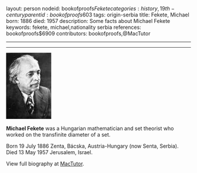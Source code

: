 layout: person
nodeid: bookofproofs$Fekete
categories: history,19th-century
parentid: bookofproofs$603
tags: origin-serbia
title: Fekete, Michael
born: 1886
died: 1957
description: Some facts about Michael Fekete
keywords: fekete, michael,nationality serbia
references: bookofproofs$6909
contributors: bookofproofs,@MacTutor

---


---

![Fekete.jpg](https://github.com/bookofproofs/bookofproofs.github.io/blob/main/_sources/_assets/images/portraits/Fekete.jpg?raw=true)

**Michael Fekete** was a Hungarian mathematician and set theorist who worked on the transfinite diameter of a set.

Born 19 July 1886 Zenta, Bácska, Austria-Hungary (now Senta, Serbia). Died 13 May 1957 Jerusalem, Israel.


View full biography at [MacTutor](https://mathshistory.st-andrews.ac.uk/Biographies/Fekete/).